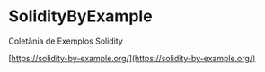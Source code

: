 # SolidityByExample
Coletânia de Exemplos Solidity

[https://solidity-by-example.org/](https://solidity-by-example.org/)
